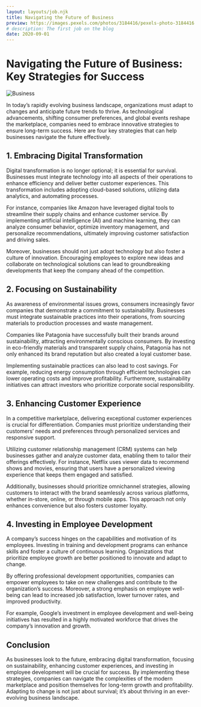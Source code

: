 ```yaml
---
layout: layouts/job.njk
title: Navigating the Future of Business
preview: https://images.pexels.com/photos/3184416/pexels-photo-3184416.jpeg?auto=compress&cs=tinysrgb&w=1260&h=750&dpr=2
# description: The first job on the blog
date: 2020-09-01
---
```


# Navigating the Future of Business: Key Strategies for Success

![Business](https://images.pexels.com/photos/3184416/pexels-photo-3184416.jpeg?auto=compress&cs=tinysrgb&w=1260&h=750&dpr=2)

In today’s rapidly evolving business landscape, organizations must adapt to changes and anticipate future trends to thrive. As technological advancements, shifting consumer preferences, and global events reshape the marketplace, companies need to embrace innovative strategies to ensure long-term success. Here are four key strategies that can help businesses navigate the future effectively.

## 1. Embracing Digital Transformation

Digital transformation is no longer optional; it is essential for survival. Businesses must integrate technology into all aspects of their operations to enhance efficiency and deliver better customer experiences. This transformation includes adopting cloud-based solutions, utilizing data analytics, and automating processes.

For instance, companies like Amazon have leveraged digital tools to streamline their supply chains and enhance customer service. By implementing artificial intelligence (AI) and machine learning, they can analyze consumer behavior, optimize inventory management, and personalize recommendations, ultimately improving customer satisfaction and driving sales.

Moreover, businesses should not just adopt technology but also foster a culture of innovation. Encouraging employees to explore new ideas and collaborate on technological solutions can lead to groundbreaking developments that keep the company ahead of the competition.

## 2. Focusing on Sustainability

As awareness of environmental issues grows, consumers increasingly favor companies that demonstrate a commitment to sustainability. Businesses must integrate sustainable practices into their operations, from sourcing materials to production processes and waste management.

Companies like Patagonia have successfully built their brands around sustainability, attracting environmentally conscious consumers. By investing in eco-friendly materials and transparent supply chains, Patagonia has not only enhanced its brand reputation but also created a loyal customer base.

Implementing sustainable practices can also lead to cost savings. For example, reducing energy consumption through efficient technologies can lower operating costs and improve profitability. Furthermore, sustainability initiatives can attract investors who prioritize corporate social responsibility.

## 3. Enhancing Customer Experience

In a competitive marketplace, delivering exceptional customer experiences is crucial for differentiation. Companies must prioritize understanding their customers’ needs and preferences through personalized services and responsive support.

Utilizing customer relationship management (CRM) systems can help businesses gather and analyze customer data, enabling them to tailor their offerings effectively. For instance, Netflix uses viewer data to recommend shows and movies, ensuring that users have a personalized viewing experience that keeps them engaged and satisfied.

Additionally, businesses should prioritize omnichannel strategies, allowing customers to interact with the brand seamlessly across various platforms, whether in-store, online, or through mobile apps. This approach not only enhances convenience but also fosters customer loyalty.

## 4. Investing in Employee Development

A company’s success hinges on the capabilities and motivation of its employees. Investing in training and development programs can enhance skills and foster a culture of continuous learning. Organizations that prioritize employee growth are better positioned to innovate and adapt to change.

By offering professional development opportunities, companies can empower employees to take on new challenges and contribute to the organization’s success. Moreover, a strong emphasis on employee well-being can lead to increased job satisfaction, lower turnover rates, and improved productivity.

For example, Google’s investment in employee development and well-being initiatives has resulted in a highly motivated workforce that drives the company’s innovation and growth.

## Conclusion

As businesses look to the future, embracing digital transformation, focusing on sustainability, enhancing customer experiences, and investing in employee development will be crucial for success. By implementing these strategies, companies can navigate the complexities of the modern marketplace and position themselves for long-term growth and profitability. Adapting to change is not just about survival; it’s about thriving in an ever-evolving business landscape.



